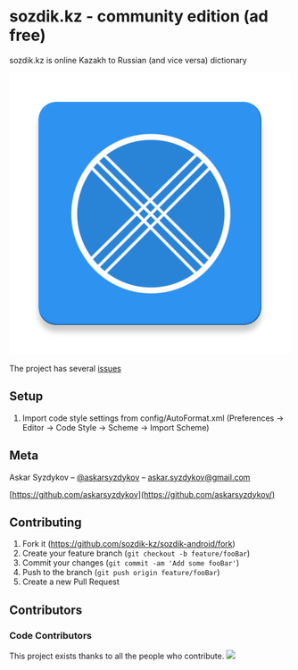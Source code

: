 # sozdik.kz - community edition (ad free)

sozdik.kz is online Kazakh to Russian (and vice versa) dictionary

![](app/src/main/ic_launcher-web.png)


The project has several [issues](https://github.com/sozdik-kz/sozdik-android/issues)

## Setup
1. Import code style settings from config/AutoFormat.xml (Preferences -> Editor -> Code Style -> Scheme -> Import Scheme)

## Meta

Askar Syzdykov – [@askarsyzdykov](https://twitter.com/askarsyzdykov) – askar.syzdykov@gmail.com

[https://github.com/askarsyzdykov](https://github.com/askarsyzdykov/)

## Contributing

1. Fork it (<https://github.com/sozdik-kz/sozdik-android/fork>)
2. Create your feature branch (`git checkout -b feature/fooBar`)
3. Commit your changes (`git commit -am 'Add some fooBar'`)
4. Push to the branch (`git push origin feature/fooBar`)
5. Create a new Pull Request

## Contributors

### Code Contributors

This project exists thanks to all the people who contribute.
<a href="https://github.com/sozdik-kz/sozdik-android/graphs/contributors"><img src="https://opencollective.com/sozdikkz/contributors.svg?width=890&button=false&sanitize=1" /></a>

